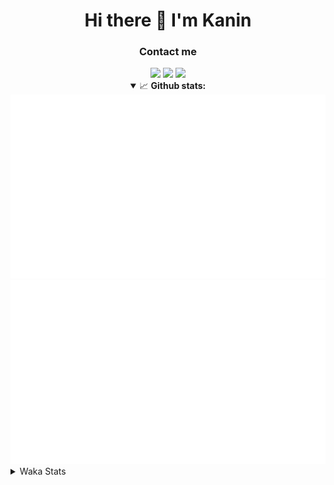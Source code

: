 <div align="center">
 <h1>Hi there 👋 I'm Kanin</h1>
 <h3>Contact me</h3>
 <a href="mailto:im@kanin.dev"><img src="https://img.shields.io/badge/gmail-%23D14836.svg?&style=for-the-badge&logo=gmail&logoColor=white"/></a>
 <a href="https://twitter.com/KaninDev"><img src="https://img.shields.io/badge/twitter-%231DA1F2.svg?&style=for-the-badge&logo=twitter&logoColor=white"/></a>
 <a href="https://www.linkedin.com/in/KaninDev"><img src="https://img.shields.io/badge/linkedin-%230077B5.svg?&style=for-the-badge&logo=linkedin&logoColor=white"/></a>
<details open>
  <summary>📈 <b>Github stats:</b></summary>
  <img src="https://github.com/Kanin/Kanin/blob/master/scripts/GitHubStats/generated/overview.svg"/>
  <img src="https://github.com/Kanin/Kanin/blob/master/scripts/GitHubStats/generated/languages.svg"/>
</details>
</div>

<details>
 <summary>Waka Stats</summary>

<!--START_SECTION:waka-->
![Profile Views](http://img.shields.io/badge/Profile%20Views-1-blue)

![Lines of code](https://img.shields.io/badge/From%20Hello%20World%20I%27ve%20Written-29319%20lines%20of%20code-blue)

**🐱 My Github Data** 

> 🏆 69 Contributions in the Year 2021
 > 
> 📦 18.5 kB Used in Github's Storage 
 > 
> 🚫 Not Opted to Hire
 > 
> 📜 8 Public Repositories 
 > 
> 🔑 5 Private Repositories  
 > 
**I'm an Early 🐤** 

```text
🌞 Morning    86 commits     █████░░░░░░░░░░░░░░░░░░░░   20.05% 
🌆 Daytime    130 commits    ███████░░░░░░░░░░░░░░░░░░   30.3% 
🌃 Evening    106 commits    ██████░░░░░░░░░░░░░░░░░░░   24.71% 
🌙 Night      107 commits    ██████░░░░░░░░░░░░░░░░░░░   24.94%

```
📅 **I'm Most Productive on Monday** 

```text
Monday       89 commits     █████░░░░░░░░░░░░░░░░░░░░   20.75% 
Tuesday      50 commits     ███░░░░░░░░░░░░░░░░░░░░░░   11.66% 
Wednesday    83 commits     ████░░░░░░░░░░░░░░░░░░░░░   19.35% 
Thursday     47 commits     ██░░░░░░░░░░░░░░░░░░░░░░░   10.96% 
Friday       46 commits     ██░░░░░░░░░░░░░░░░░░░░░░░   10.72% 
Saturday     45 commits     ██░░░░░░░░░░░░░░░░░░░░░░░   10.49% 
Sunday       69 commits     ████░░░░░░░░░░░░░░░░░░░░░   16.08%

```


📊 **This Week I Spent My Time On** 

```text
⌚︎ Time Zone: America/New_York

💬 Programming Languages: 
Python                   12 hrs 45 mins      ███████████████████████░░   91.63% 
virtualenv               43 mins             █░░░░░░░░░░░░░░░░░░░░░░░░   5.19% 
Other                    16 mins             ░░░░░░░░░░░░░░░░░░░░░░░░░   2.02% 
YAML                     4 mins              ░░░░░░░░░░░░░░░░░░░░░░░░░   0.57% 
SCSS                     2 mins              ░░░░░░░░░░░░░░░░░░░░░░░░░   0.28%

🔥 Editors: 
PyCharm                  13 hrs 52 mins      █████████████████████████   99.72% 
IntelliJ                 2 mins              ░░░░░░░░░░░░░░░░░░░░░░░░░   0.28%

🐱‍💻 Projects: 
Naila.py                 9 hrs 56 mins       █████████████████░░░░░░░░   71.4% 
CGLS                     3 hrs 56 mins       ███████░░░░░░░░░░░░░░░░░░   28.32% 
Kanin                    2 mins              ░░░░░░░░░░░░░░░░░░░░░░░░░   0.28%

💻 Operating System: 
Linux                    13 hrs 54 mins      █████████████████████████   100.0%

```

**I Mostly Code in Python** 

```text
Python                   20 repos            ███████████████████░░░░░░   76.92% 
JavaScript               3 repos             ███░░░░░░░░░░░░░░░░░░░░░░   11.54% 
Kotlin                   1 repo              █░░░░░░░░░░░░░░░░░░░░░░░░   3.85% 
HTML                     1 repo              █░░░░░░░░░░░░░░░░░░░░░░░░   3.85% 
Java                     1 repo              █░░░░░░░░░░░░░░░░░░░░░░░░   3.85%

```


**Timeline**

![Chart not found](https://raw.githubusercontent.com/Kanin/Kanin/master/charts/bar_graph.png) 


<!--END_SECTION:waka-->
</details>

